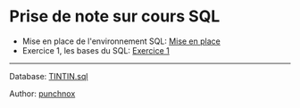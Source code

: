 # Prise de note sur cours SQL

- Mise en place de l'environnement SQL: [Mise en place](./mise-en-place.md)
- Exercice 1, les bases du SQL: [Exercice 1](./Exercice1.md)

---

Database: [TINTIN.sql](./TINTIN.sql)

Author: [punchnox](https://github.com/notpunchnox)